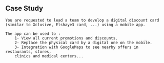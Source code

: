 ## Case Study

	You are requested to lead a team to develop a digital discount card 
	(similar to Xclusive, Elshaye3 card, ...) using a mobile app.

	The app can be used to :
		1- View all current promotions and discounts.
		2- Replace the physical card by a digital one on the mobile.
		3- Integration with GoogleMaps to see nearby offers in restaurants, stores,
   		clinics and medical centers...
